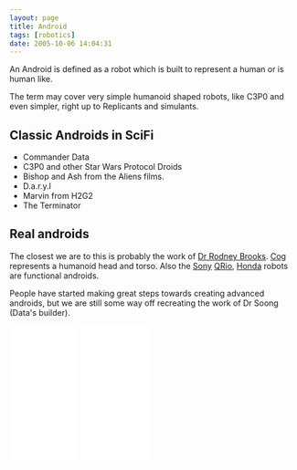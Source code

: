 ```yaml
---
layout: page
title: Android
tags: [robotics]
date: 2005-10-06 14:04:31
---
```

An Android is defined as a robot which is built to represent a human or is human like.

The term may cover very simple humanoid shaped robots, like C3P0 and even simpler, right up to Replicants and simulants.

## Classic Androids in SciFi

- Commander Data
- C3P0 and other Star Wars Protocol Droids
- Bishop and Ash from the Aliens films.
- D.a.r.y.l
- Marvin from H2G2
- The Terminator

## Real androids

The closest we are to this is probably the work of [Dr Rodney Brooks](/wiki/rodney_brooks.html "Rodney Brooks"). [Cog](/wiki/cog.html "A robotic model of human form and behaviour") represents a humanoid head and torso. Also the [Sony](/wiki/sony.html "Sony") [QRio](/wiki/qrio.html "Qrio"), [Honda](/wiki/honda.html "Honda") robots are functional androids.

People have started making great steps towards creating advanced androids, but we are still some way off recreating the work of Dr Soong (Data's builder).

<iframe style="width:120px;height:240px;" marginwidth="0" marginheight="0" scrolling="no" frameborder="0" src="//ws-eu.amazon-adsystem.com/widgets/q?ServiceVersion=20070822&OneJS=1&Operation=GetAdHtml&MarketPlace=GB&source=ss&ref=as_ss_li_til&ad_type=product_link&tracking_id=orionrobots-21&language=en_GB&marketplace=amazon&region=GB&placement=B082STL7XD&asins=B082STL7XD&linkId=9b813710376bbe9814f132d0d9496f4a&show_border=true&link_opens_in_new_window=true"></iframe>

<iframe style="width:120px;height:240px;" marginwidth="0" marginheight="0" scrolling="no" frameborder="0" src="//ws-eu.amazon-adsystem.com/widgets/q?ServiceVersion=20070822&OneJS=1&Operation=GetAdHtml&MarketPlace=GB&source=ss&ref=as_ss_li_til&ad_type=product_link&tracking_id=orionrobots-21&language=en_GB&marketplace=amazon&region=GB&placement=B075VS5JSR&asins=B075VS5JSR&linkId=21167fb20dbb0b1f9e12ba9ec21f8742&show_border=true&link_opens_in_new_window=true"></iframe>
